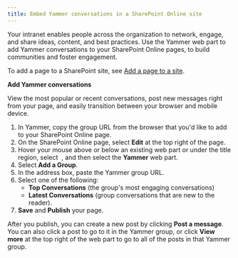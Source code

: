 ```yaml
---
title: Embed Yammer conversations in a SharePoint Online site
---
```


Your intranet enables people across the organization to network, engage, and share ideas, content, and best practices\. Use the Yammer web part to add Yammer conversations to your SharePoint Online pages, to build communities and foster engagement\.

To add a page to a SharePoint site, see [Add a page to a site](https://support.office.com/en-us/article/add-a-page-to-a-site-b3d46deb-27a6-4b1e-87b8-df851e503dec)\.

__Add Yammer conversations__

View the most popular or recent conversations, post new messages right from your page, and easily transition between your browser and mobile device\.

1. In Yammer, copy the group URL from the browser that you'd like to add to your SharePoint Online page\.
2. On the SharePoint Online page, select __Edit__ at the top right of the page\.
3. Hover your mouse above or below an existing web part or under the title region, select  , and then select the __Yammer__ web part\.
4. Select __Add a Group__\.
5. In the address box, paste the Yammer group URL\.
6. Select one of the following:
	- __Top Conversations__ \(the group's most engaging conversations\)
	- __Latest Conversations__ \(group conversations that are new to the reader\)\.
7. __Save__ and __Publish__ your page\.

After you publish, you can create a new post by clicking __Post a message__\. You can also click a post to go to it in the Yammer group, or click __View more__ at the top right of the web part to go to all of the posts in that Yammer group\.

